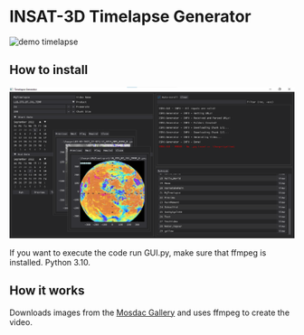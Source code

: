 # INSAT-3D Timelapse Generator
![demo timelapse](https://github.com/clodman84/ISRO/blob/main/demos/demo.gif)

## How to install
![GUI](https://github.com/clodman84/ISRO/blob/main/demos/gui.png)

If you want to execute the code run GUI.py, make sure that ffmpeg is installed.
Python 3.10.
## How it works

Downloads images from the [Mosdac Gallery](https://www.mosdac.gov.in/gallery/index.html) and uses ffmpeg to create the video.
